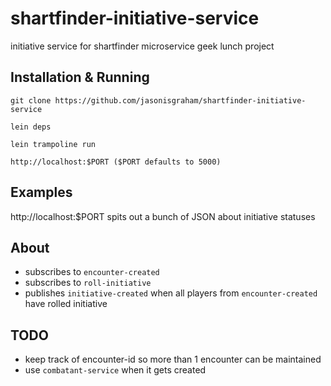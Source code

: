 # shartfinder-initiative-service

initiative service for shartfinder microservice geek lunch project

## Installation & Running
`git clone https://github.com/jasonisgraham/shartfinder-initiative-service`

`lein deps`

`lein trampoline run`

`http://localhost:$PORT ($PORT defaults to 5000)`

## Examples

http://localhost:$PORT spits out a bunch of JSON about initiative statuses

## About
* subscribes to `encounter-created`
* subscribes to `roll-initiative`
* publishes `initiative-created` when all players from `encounter-created` have rolled initiative

## TODO
* keep track of encounter-id so more than 1 encounter can be maintained
* use `combatant-service` when it gets created
